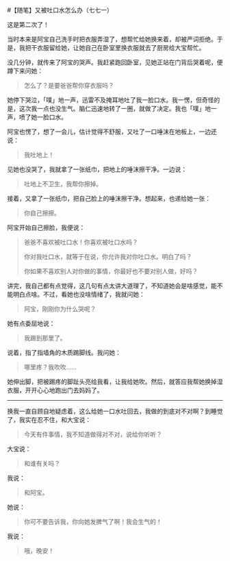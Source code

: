 #【随笔】又被吐口水怎么办（七七一）

这是第二次了！

当时本来是阿宝自己洗手时把衣服弄湿了，想帮忙给她换来着，却被严词拒绝。于是，我把干衣服留给她，让她自己在卧室里换衣服就去了厨房给大宝帮忙。

没几分钟，就传来了阿宝的哭声。我赶紧跑回卧室，见她正站在门背后哭着呢，便蹲下来问她：

> 怎么了？是要爸爸帮你穿衣服吗？

她停下哭泣，「噗」地一声，迅雷不及掩耳地吐了我一脸口水。我一愣，但奇怪的是，这次我一点也没生气。脑仁迅速地转了一圈，就做了决定。我也「噗」地一声，喷了她一脸口水。

阿宝也愣了，想了一会儿，估计觉得不舒服，又吐了一口唾沫在地板上，一边还说：

> 我吐地上！

见她也没哭了，我就拿了一张纸巾，把地上的唾沫擦干净。一边说：

> 吐地上不卫生，我帮你擦掉。

接着，又拿了一张纸巾，把自己脸上的唾沫擦干净。想起来，也递给她一张：

> 你自己擦擦。

阿宝开始自己擦脸，我便说：

> 爸爸不喜欢被吐口水！你喜欢被吐口水吗？
>
> 你对我吐口水，就等于在说，你允许我对你吐口水。明白了吗？
>
> 你如果不喜欢别人对你做的事情，你最好也不要对别人做，好吗？

讲完，我自己都有点觉得，这几句有点太讲大道理了，不知道她会是啥感觉，能不能明白点啥。不过，看她也没啥情绪了，我就问她：

> 阿宝，刚刚你为什么哭呢？

她有点委屈地说：

> 我踢到那里了。

说着，指了指墙角的木质踢脚线。我问她：

> 哪里疼？我吹吹……

她伸出脚，把被踢疼的脚趾头亮给我看，让我给她吹。然后，就答应我帮她换掉湿衣服，开开心心地跑出门去妈妈了。

----

换我一直自顾自地疑虑着，这么给她一口水吐回去，我做的到底对不对啊？到睡觉了，我实在忍不住，和大宝说：

> 今天有件事情，我不知道做得对不对，说给你听听？

大宝说：

> 和谁有关吗？

我说：

> 和阿宝。

她说：

> 你可不要告诉我，你向她发脾气了啊！我会生气的！

我说：

> 哦，晚安！